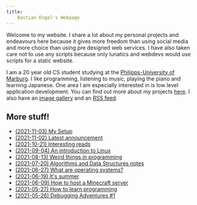 ```yaml
---
title:
    Bastian Engel's Webpage
---
```


Welcome to my website. I share a lot about my personal projects
and endeavours here because it gives more freedom than using social media
and more choice than using pre designed web services. I have also taken care
not to use any scripts because only lunatics and webdevs would use scripts for a
static website.

I am a 20 year old CS student studying at the [Philipps-University of
Marburg](https://uni-marburg.de). I like programming, listening to music,
playing the piano and learning Japanese. One area I am especially interested in
is low level application development. You can find out more about my projects
[here](/html/projects.html). I also have an [image gallery](/html/gallery.html)
and an [RSS feed](/rss.xml).

## More stuff!

- [(2021-11-03) My Setup](/html/setup.html)
- [(2021-11-02) Latest announcement](/html/announcements.html)
- [(2021-10-21) Interesting reads](/html/interesting_reads.html)
- [(2021-09-04) An introduction to Linux](/html/linux_introduction.html)
- [(2021-08-13) Weird things in programming](/html/weird_programming_things.html)
- [(2021-07-20) Algorithms and Data Structures notes](/html/uni_notes_algodat.html)
- [(2021-06-27) What are operating systems?](/html/what_are_os.html)
- [(2021-06-19) It's summer](/html/its_summer.html)
- [(2021-06-09) How to host a Minecraft server](/html/hosting_mc_server.html)
- [(2021-05-27) How to learn programming](/html/how_to_learn_programming.html)
- [(2021-05-26) Debugging Adventures #1](/html/debugging_HPET.html)

